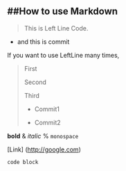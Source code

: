 ##How to use Markdown
---

> This is Left Line Code.
- and this is commit

If you want to use LeftLine many times,
>First
>
>Second
>
>Third
>
>- Commit1
>
>- Commit2

__bold__ & _italic_ % `monospace`

[Link] (http://google.com)

    code block
